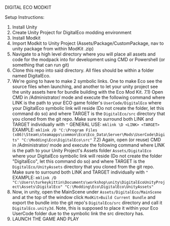 DIGITAL ECO MODKIT

Setup Instructions:
1) Install Unity
2) Create Unity Project for DigitalEco modding environment
3) Install Modkit
4) Import Modkit to Unity Project (Assets/Package/CustomPackage, nav to unity package from within ModKit .zip)
5) Navigate to a high level directory where you will place all assets and code for the modpack into for development using CMD or Powershell (or something that can run git)
6) Clone this repo into said directory. All files should be within a folder named DigitalEco.
7) We're going to have to make 2 symbolic links. One to make Eco see the source files when launching, and another to let your unity project see the unity assets here for bundle building with the Eco Mod Kit.
7.1) Open CMD in /Administrator/ mode and execute the following command where LINK is the path to your ECO game folder's `UserCode/DigitalEco` where your DigitalEco symbolic link will reside (Do not create the folder, let this command do so)
and where TARGET is the `DigitalEco/src` directory that you cloned from the git repo. Make sure to surround both LINK and TARGET individually with `"`
GENERAL USE:
    `mklink \D <LINK> <TARGET>`
EXAMPLE:
    `mklink /D "C:\Program Files (x86)\Steam\steamapps\common\Eco\Eco_Data\Server\Mods\UserCode\Digits" "C:\Modding\Eco\DigitalEco\src"`
7.2) Again, open (or reuse) CMD in /Administrator/ mode and execute the following command where LINK is the path to your Unity Project's Assets folder `Assets/DigitalEco` where your DigitalEco symbolic link will reside (Do not create the folder "DigitalEco", let this command do so) and where TARGET is the `DigitalEco/UnityAssets` directory that you cloned from the git repo. Make sure to surround both LINK and TARGET individually with `"`
EXAMPLE:
    `mklink /D "C:\Users\turkeykittin\Documents\workshop\unity\DigitalEcoUnityProject\Assets\DigitalEco" "C:\Modding\Eco\DigitalEco\UnityAssets"`
8) Now, in unity, open the MainScene under `Assets/DigitalEco/MainScene` and at the top of the window click `ModKit>Build Current Bundle` and export the bundle into the git repo's `DigitalEco/src` directory and call it `DigitalEco.unity3d`. Note, this is supposed to place it within your Eco UserCode folder due to the symbolic link the src directory has.
9) LAUNCH THE GAME AND PLAY

